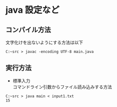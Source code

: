 # java 設定など
## コンパイル方法
文字化けを出ないようにする方法は以下
```
C:~src > javac -encoding UTF-8 main.java
```
## 実行方法
- 標準入力  
コマンドライン引数からファイル読み込みする方法
```
C:~src > java main < input1.txt
15
```
